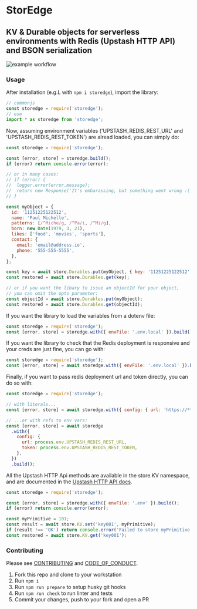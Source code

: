 # StorEdge

## KV & Durable objects for serverless environments with Redis (Upstash HTTP API) and BSON serialization

![example workflow](https://github.com/rustworthy/storedge/actions/workflows/general.yml/badge.svg)

### Usage

After installation (e.g.L with `npm i storedge`), import the library:

```js
// commonjs
const storedge = require('storedge');
// esm
import * as storedge from 'storedge';
```

Now, assuming environment variables ('UPSTASH_REDIS_REST_URL' and 'UPSTASH_REDIS_REST_TOKEN') are alread loaded,
you can simply do:

```js
const storedge = require('storedge');

const [error, store] = storedge.build();
if (error) return console.error(error);

// or in many cases:
// if (error) {
//  logger.error(error.message);
//  return new Response('It's embarassing, but something went wrong :(', { status: 500 });
// }

const myObject = {
  id: '11251225122512',
  name: 'Paul Michelle',
  patterns: [/^Miche/g, /^Pa/i, /^Mi/g],
  born: new Date(1979, 3, 21),
  likes: ['food', 'movies', 'sports'],
  contact: {
    email: 'email@address.io',
    phone: '555-555-5555',
  },
};

const key = await store.Durables.put(myObject, { key: '11251225122512' });
const restored = await store.Durables.get(key);

// or if you want the libary to issue an objectId for your object,
// you can omit the opts parameter:
const objectId = await store.Durables.put(myObject);
const restored = await store.Durables.get(objectId);
```

If you want the library to load the variables from a dotenv file:

```js
const storedge = require('storedge');
const [error, store] = storedge.with({ envFile: '.env.local' }).build();
```

If you want the library to check that the Redis deployment is responsive and
your creds are just fine, you can go with:

```js
const storedge = require('storedge');
const [error, store] = await storedge.with({ envFile: '.env.local' }).buildWithPing();
```

Finally, if you want to pass redis deployment url and token directly, you can do so with:

```js
const storedge = require('storedge');

// with literals...
const [error, store] = await storedge.with({ config: { url: 'https://***.io', token: 'AX95***NGY=' } }).build();

// ...or with refs to env vars:
const [error, store] = await storedge
  .with({
    config: {
      url: process.env.UPSTASH_REDIS_REST_URL,
      token: process.env.UPSTASH_REDIS_REST_TOKEN,
    },
  })
  .build();
```

All the Upstash HTTP Api methods are available in the store.KV namespace,
and are documented in the [Upstash HTTP API docs](https://upstash.com/docs/redis/features/restapi).

```js
const storedge = require('storedge');

const [error, store] = storedge.with({ envFile: '.env' }).build();
if (error) return console.error(error);

const myPrimitive = 101;
const result = await store.KV.set('key001', myPrimitive);
if (result !== 'OK') return console.error('Failed to store myPrimitive');
const restored = await store.KV.get('key001');
```

### Contributing

Please see [CONTRIBUTING](./CONTRIBUTING.md) and [CODE_OF_CONDUCT](./CODE_OF_CONDUCT.md).

1. Fork this repo and clone to your workstation
2. Run `npm i`
3. Run `npm run prepare` to setup husky git hooks
4. Run `npm run check` to run linter and tests
5. Commit your changes, push to your fork and open a PR
